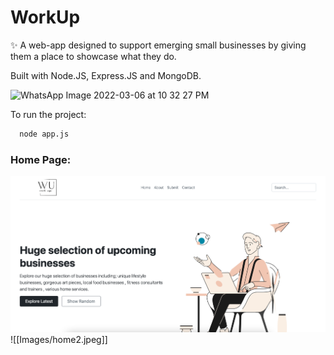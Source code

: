 # WorkUp
✨ A web-app designed to support emerging small businesses by giving them a place to showcase what they do.

Built with Node.JS, Express.JS and MongoDB.

![WhatsApp Image 2022-03-06 at 10 32 27 PM](https://github.com/pujjj/WorkUp/assets/97466150/239f0cf9-ba70-474b-a586-57f8e0a89f94)



To run the project:

```bash
  node app.js
```

### Home Page:

![[Images/home1.jpeg]](https://github.com/pujjj/WorkUp/blob/main/Images/home1.jpeg)
![[Images/home2.jpeg]]


